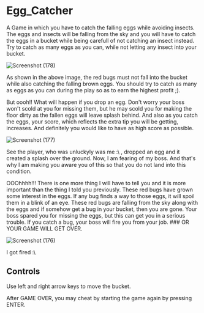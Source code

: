 # Egg_Catcher
A Game in which you have to catch the falling eggs while avoiding insects. The eggs and insects will be falling from the sky and you will have to catch the eggs in a bucket while being carefull of not catching an insect instead. 
Try to catch as many eggs as you can, while not letting any insect into your bucket.


![Screenshot (178)](https://user-images.githubusercontent.com/70295771/105357667-259f4780-5c1b-11eb-921e-2a036310c614.png)

As shown in the above image, the red bugs must not fall into the bucket while also catching the falling brown eggs. You should try to catch as many as eggs as you can during the play so as to earn the highest profit ;).

But oooh!! What will happen if you drop an egg. Don't worry your boss won't scold at you for missing them, but he may scold you for making the floor dirty as the fallen eggs will leave splash behind. And also as you catch the eggs, your score, which reflects the extra tip you will be getting, increases. And definitely you would like to have as high score as possible. 

![Screenshot (177)](https://user-images.githubusercontent.com/70295771/105358564-5c299200-5c1c-11eb-9bba-5ddadaaf595f.png)

See the player, who was unluckyly was me :\ , dropped an egg and it created a splash over the ground. Now, I am fearing of my boss. And that's why I am making you aware you of this so that you do not land into this condition. 

OOOhhhh!!! There is one more thing I will have to tell you and it is more important than the thing I told you previously. These red bugs have grown some interest in the eggs. If any bug finds a way to those eggs, it will spoil them in a blink of an eye. These red bugs are falling from the sky along with the eggs and if somehow get a bug in your bucket, then you are gone. Your boss spared you for missing the eggs, but this can get you in a serious trouble. If you catch a bug, your boss will fire you from your job. ### OR YOUR GAME WILL GET OVER. 

![Screenshot (176)](https://user-images.githubusercontent.com/70295771/105444858-a8181d80-5c94-11eb-8083-5eb1c7c57e7a.png)

I got fired :\


## Controls

Use left and right arrow keys to move the bucket. 

After GAME OVER, you may cheat by starting the game again by pressing ENTER. 
